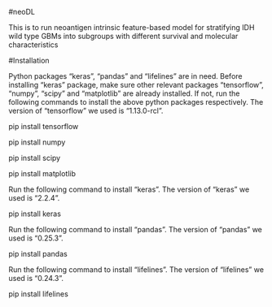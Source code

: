 #neoDL

This is to run neoantigen intrinsic feature-based model for stratifying IDH wild type GBMs into subgroups with different survival and molecular characteristics

#Installation

Python packages “keras”, “pandas” and “lifelines” are in need. Before installing “keras” package, make sure other relevant packages “tensorflow”, “numpy”, “scipy” and “matplotlib” are already installed. If not, run the following commands to install the above python packages respectively. The version of “tensorflow” we used is “1.13.0-rcl”.

pip install tensorflow

pip install numpy 

pip install scipy

pip install matplotlib



Run the following command to install “keras”. The version of “keras” we used is “2.2.4”.

pip install keras


Run the following command to install “pandas”. The version of “pandas” we used is “0.25.3”.

pip install pandas


Run the following command to install “lifelines”. The version of “lifelines” we used is “0.24.3”.

pip install lifelines




